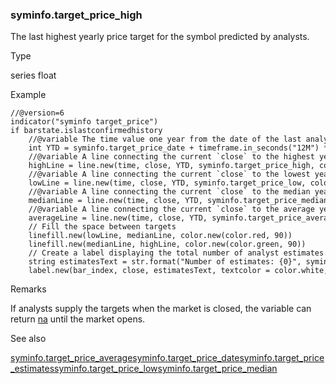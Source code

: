 ### syminfo.target\_price\_high

The last highest yearly price target for the symbol predicted by analysts.

Type

series float

Example

```
//@version=6  
indicator("syminfo target_price")  
if barstate.islastconfirmedhistory  
    //@variable The time value one year from the date of the last analyst recommendations.  
    int YTD = syminfo.target_price_date + timeframe.in_seconds("12M") * 1000  
    //@variable A line connecting the current `close` to the highest yearly price estimate.  
    highLine = line.new(time, close, YTD, syminfo.target_price_high, color = color.green, xloc = xloc.bar_time)  
    //@variable A line connecting the current `close` to the lowest yearly price estimate.  
    lowLine = line.new(time, close, YTD, syminfo.target_price_low, color = color.red, xloc = xloc.bar_time)  
    //@variable A line connecting the current `close` to the median yearly price estimate.  
    medianLine = line.new(time, close, YTD, syminfo.target_price_median, color = color.gray, xloc = xloc.bar_time)  
    //@variable A line connecting the current `close` to the average yearly price estimate.  
    averageLine = line.new(time, close, YTD, syminfo.target_price_average, color = color.orange, xloc = xloc.bar_time)  
    // Fill the space between targets  
    linefill.new(lowLine, medianLine, color.new(color.red, 90))  
    linefill.new(medianLine, highLine, color.new(color.green, 90))  
    // Create a label displaying the total number of analyst estimates.  
    string estimatesText = str.format("Number of estimates: {0}", syminfo.target_price_estimates)  
    label.new(bar_index, close, estimatesText, textcolor = color.white, size = size.large)
```

Remarks

If analysts supply the targets when the market is closed, the variable can return [na](#var_na) until the market opens.

See also

[syminfo.target\_price\_average](#var_syminfo.target_price_average)[syminfo.target\_price\_date](#var_syminfo.target_price_date)[syminfo.target\_price\_estimates](#var_syminfo.target_price_estimates)[syminfo.target\_price\_low](#var_syminfo.target_price_low)[syminfo.target\_price\_median](#var_syminfo.target_price_median)
